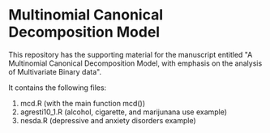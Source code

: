 # Multinomial Canonical Decomposition Model 
This repository has the supporting material for the manuscript entitled "A Multinomial Canonical Decomposition Model, with emphasis on the analysis of Multivariate Binary data". 

It contains the following files:
1) mcd.R (with the main function mcd())
2) agresti10_1.R (alcohol, cigarette, and marijunana use example)
3) nesda.R (depressive and anxiety disorders example)
